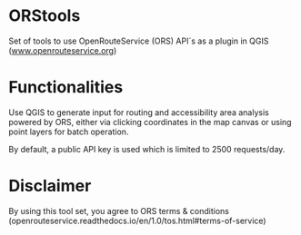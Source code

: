 # ORStools
Set of tools to use OpenRouteService (ORS) API´s as a plugin in QGIS (www.openrouteservice.org)

# Functionalities
Use QGIS to generate input for routing and accessibility area analysis powered by ORS, either via clicking coordinates in the map canvas or using point layers for batch operation. 

By default, a public API key is used which is limited to 2500 requests/day.

# Disclaimer
By using this tool set, you agree to ORS terms & conditions (openrouteservice.readthedocs.io/en/1.0/tos.html#terms-of-service)
